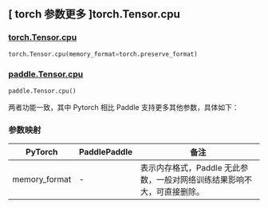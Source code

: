 ## [ torch 参数更多 ]torch.Tensor.cpu

### [torch.Tensor.cpu](https://pytorch.org/docs/stable/generated/torch.Tensor.cpu.html?highlight=torch+tensor+cpu#torch.Tensor.cpu)

```python
torch.Tensor.cpu(memory_format=torch.preserve_format)
```

### [paddle.Tensor.cpu](https://www.paddlepaddle.org.cn/documentation/docs/zh/develop/api/paddle/Tensor_cn.html#cpu)

```python
paddle.Tensor.cpu()
```

两者功能一致，其中 Pytorch 相比 Paddle 支持更多其他参数，具体如下：

### 参数映射

| PyTorch                             | PaddlePaddle | 备注                                                                    |
| ----------------------------------- | ------------ | ----------------------------------------------------------------------- |
| memory_format | -            | 表示内存格式，Paddle 无此参数，一般对网络训练结果影响不大，可直接删除。 |
